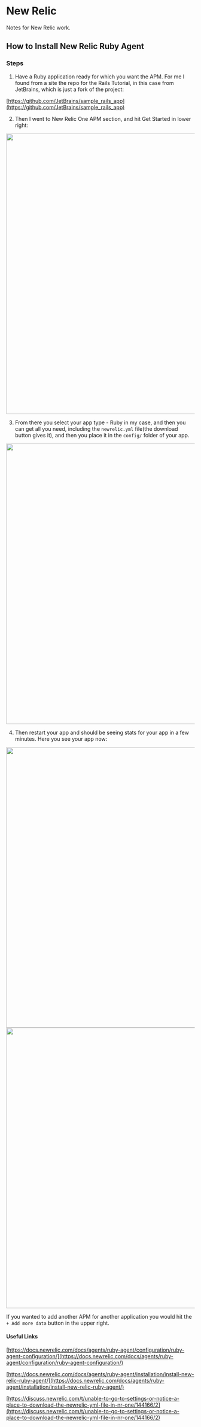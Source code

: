 # New Relic

Notes for New Relic work.

## How to Install New Relic Ruby Agent

### Steps

1. Have a Ruby application ready for which you want the APM. For me I found from a site the repo for the Rails Tutorial, in this case from JetBrains, which is just a fork of the project:

[https://github.com/JetBrains/sample_rails_app](https://github.com/JetBrains/sample_rails_app)

2. Then I went to New Relic One APM section, and hit Get Started in lower right:

<img src="https://user-images.githubusercontent.com/17362519/113585561-642d8700-95fa-11eb-8d91-0bcff364c880.png" width="750;" />

3. From there you select your app type - Ruby in my case, and then you can get all you need, including the `newrelic.yml` file(the download button gives it), and then you place it in the `config/` folder of your app.

<img src="https://user-images.githubusercontent.com/17362519/113585651-858e7300-95fa-11eb-80cb-1c2142282b38.png" width="750;" />

4. Then restart your app and should be seeing stats for your app in a few minutes.  Here you see your app now:

<img src="https://user-images.githubusercontent.com/17362519/113585790-b373b780-95fa-11eb-9d40-fbffae29672f.png" width="750;" />

<img src="https://user-images.githubusercontent.com/17362519/113585707-9b9c3380-95fa-11eb-936f-013437ca7d12.png" width="750;" />


If you wanted to add another APM for another application you would hit the `+ Add more data` button in the upper right.

#### Useful Links

[https://docs.newrelic.com/docs/agents/ruby-agent/configuration/ruby-agent-configuration/](https://docs.newrelic.com/docs/agents/ruby-agent/configuration/ruby-agent-configuration/)

[https://docs.newrelic.com/docs/agents/ruby-agent/installation/install-new-relic-ruby-agent/](https://docs.newrelic.com/docs/agents/ruby-agent/installation/install-new-relic-ruby-agent/)

[https://discuss.newrelic.com/t/unable-to-go-to-settings-or-notice-a-place-to-download-the-newrelic-yml-file-in-nr-one/144166/2](https://discuss.newrelic.com/t/unable-to-go-to-settings-or-notice-a-place-to-download-the-newrelic-yml-file-in-nr-one/144166/2)

